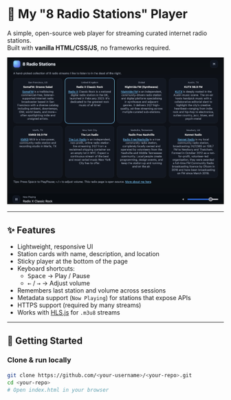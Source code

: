 # 🎵 My "8 Radio Stations" Player

A simple, open-source web player for streaming curated internet radio stations.  
Built with **vanilla HTML/CSS/JS**, no frameworks required.

![screenshot placeholder](preview.png)

---

## ✨ Features

- Lightweight, responsive UI
- Station cards with name, description, and location
- Sticky player at the bottom of the page
- Keyboard shortcuts:
  - <kbd>Space</kbd> → Play / Pause
  - <kbd>←</kbd> / <kbd>→</kbd> → Adjust volume
- Remembers last station and volume across sessions
- Metadata support (`Now Playing`) for stations that expose APIs
- HTTPS support (required by many streams)
- Works with [HLS.js](https://github.com/video-dev/hls.js) for `.m3u8` streams

---

## 🚀 Getting Started

### Clone & run locally

```bash
git clone https://github.com/<your-username>/<your-repo>.git
cd <your-repo>
# Open index.html in your browser

